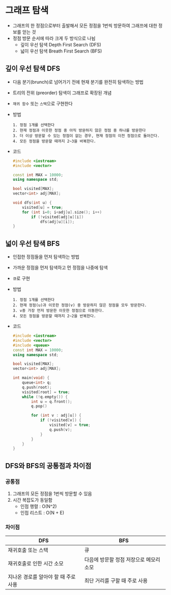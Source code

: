 # 그래프 탐색

- 그래프의 한 정점으로부터 출발해서 모든 정점을 1번씩 방문하여 그래프에 대한 정보를 얻는 것
- 정점 방문 순서에 따라 크게 두 방식으로 나뉨
  - 깊이 우선 탐색 Depth First Search (DFS)
  - 넓이 우선 탐색 Breath First Search (BFS)

## 깊이 우선 탐색 DFS

- 다음 분기(brunch)로 넘어가기 전에 현재 분기를 완전히 탐색하는 방법
- 트리의 전위 (preorder) 탐색이 그래프로 확장된 개념
- `재귀 함수` 또는 `스택`으로 구현한다
- 방법
  ```
  1. 정점 1개를 선택한다
  2. 현재 정점과 이웃한 정점 중 아직 방문하지 않은 정점 중 하나를 방문한다
  3. 더 이상 방문할 수 있는 정점이 없는 경우, 현재 정점의 이전 정점으로 돌아간다.
  4. 모든 정점을 방문할 때까지 2~3을 바복한다.
  ```
- 코드

  ```cpp
  #include <iostream>
  #include <vector>

  const int MAX = 10000;
  using namespace std;

  bool visited[MAX];
  vector<int> adj[MAX];

  void dfs(int u) {
      visited[u] = true;
      for (int i=0; i<adj[u].size(); i++)
          if (!visited[adj[u][i])
              dfs(adj[u][i]);
  }
  ```

## 넓이 우선 탐색 BFS

- 인접한 정점들을 먼저 탐색하는 방법
- 가까운 정점을 먼저 탐색하고 먼 정점을 나중에 탐색
- `큐`로 구현
- 방법
  ```
  1. 정점 1개를 선택한다
  2. 현재 정점(u)과 이웃한 정점(v) 중 방문하지 않은 정점을 모두 방문한다.
  3. v중 가장 먼저 방문한 이웃한 정점으로 이동한다.
  4. 모든 정점을 방문할 때까지 2~2을 반복한다.
  ```
- 코드

  ```cpp
  #include <iostream>
  #include <vector>
  #include <queue>
  const int MAX = 10000;
  using namespace std;

  bool visited[MAX];
  vector<int> adj[MAX];

  int main(void) {
      queue<int> q;
      q.push(root);
      visited[root] = true;
      while (!q.empty()) {
          int u = q.front();
          q.pop()

          for (int v : adj[u]) {
              if (!visited[v]) {
                  visited[v] = true;
                  q.push(v);
              }
          }
      }
  }
  ```

## DFS와 BFS의 공통점과 차이점

### 공통점

1. 그래프의 모든 정점을 1번씩 방문할 수 있음
2. 시간 복잡도가 동일함
   - 인점 행렬 : O(N^2)
   - 인접 리스트 : O(N + E)

### 차이점

| DFS                                  | BFS                                     |
| ------------------------------------ | --------------------------------------- |
| 재귀호출 또는 스택                   | 큐                                      |
| 재귀호출로 인한 시간 소모            | 다음에 방문할 정점 저장으로 메모리 소모 |
| 지나온 경로를 알아야 할 때 주로 사용 | 최단 거리를 구할 때 주로 사용           |
